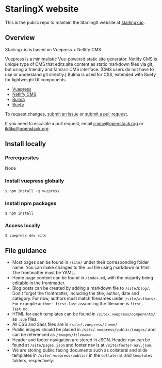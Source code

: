 # StarlingX website

This is the public repo to mantain the StarlingX website at [starlingx.io](https://starlingx.io).

## Overview

Starlingx.io is based on Vuepress + Netlify CMS. 

Vuepress is a minimalistic Vue-powered static site generator. Netlify CMS is unique type of CMS that edits site content as static markdown files via git, but using a friendly and familair CMS interface. (CMS users do not have to use or understand git directly.) Bulma is used for CSS, extended with Buefy for lightweight UI components.

- [Vuepress](https://vuepress.vuejs.org/)
- [Netlify CMS](https://www.netlifycms.org)
- [Bulma](https://bulma.io)
- [Buefy](https://buefy.github.io)

To request changes, [submit an issue](https://github.com/StarlingXWeb/starlingx-website/issues) or [submit a pull request](https://github.com/StarlingXWeb/starlingx-website/pulls).

If you need to escalate a pull request, email [jimmy@openstack.org](mailto:jimmy@openstack.org) or [ildiko@openstack.org](mailto:ildiko@openstack.org).

## Install locally

### Prerequesites

Node

### Install vuepress globally

```
$ npm install -g vuepress
```

### Install npm packages

```
$ npm install
```

### Access locally

```
$ vuepress dev site
```

## File guidance

- Most pages can be found in `/site/` under their corresponding folder name. You can make changes to the `.md` file using markdown or html. The frontmatter must be YAML.
- Home page content can be found in `/index.md`, with the majority being editable in the frontmatter.
- Blog posts can be created by adding a markdown file to `/site/blog/`. Don't forget the frontmatter, including the title, author, date and category. For now, authors must match filenames under `/site/authors/`. For example `author: first-last` assumiing the filename is `first-last.md`.
- HTML for each templates can be found in `/site/.vuepress/components/` as `.vue` files.
- All CSS and Sass files are in `/site/.vuepress/theme/`
- Public images should be placed in `/site/.vuepress/public/images/` and can be referenced as `/images/filename`
- Header and footer navigation are stored in JSON. Header nav can be found at `/site/pages.json` and footer nav is at `/site/footer-nav.json`.
- We are storing public facing documents such as collateral and slide templates in `/site/.vuepress/public/` in the `collateral` and `templates` folders, respectively.
